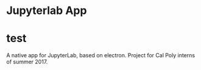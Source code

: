 # Jupyterlab App

# test

A native app for JupyterLab, based on electron.
Project for Cal Poly interns of summer 2017. 
